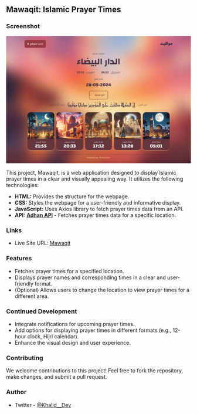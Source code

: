 ## Mawaqit: Islamic Prayer Times

### Screenshot

![](./images/screenshot.png)

This project, Mawaqit, is a web application designed to display Islamic prayer times in a clear and visually appealing way. It utilizes the following technologies:

- **HTML:** Provides the structure for the webpage.
- **CSS:** Styles the webpage for a user-friendly and informative display.
- **JavaScript:** Uses Axios library to fetch prayer times data from an API.
- **API:** **[Adhan API](https://aladhan.com/prayer-times-api)** - Fetches prayer times data for a specific location.

### Links

- Live Site URL: [Mawaqit](https://github.com/5alidev)

### Features

- Fetches prayer times for a specified location.
- Displays prayer names and corresponding times in a clear and user-friendly format.
- (Optional) Allows users to change the location to view prayer times for a different area.

### Continued Development

- Integrate notifications for upcoming prayer times.
- Add options for displaying prayer times in different formats (e.g., 12-hour clock, Hijri calendar).
- Enhance the visual design and user experience.

### Contributing

We welcome contributions to this project! Feel free to fork the repository, make changes, and submit a pull request.

### Author

- Twitter - [@Khalid\_\_Dev](https://www.twitter.com/Khalid__Dev)

